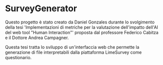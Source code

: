 # SurveyGenerator

Questo progetto è stato creato da Daniel Gonzales durante lo svolgimento della tesi 'Implementazioni di metriche per la valutazione dell'impatto dell'AI del web tool "Human Interaction"' proposta dal professore Federico Cabitza e il Dottore Andrea Campagner.

Questa tesi tratta lo sviluppo di un'interfaccia web che permette la generazione di file interpretabili dalla piattaforma LimeSurvey come questionario.
